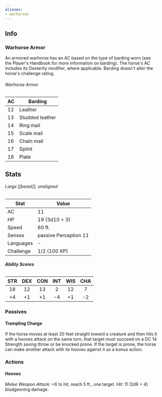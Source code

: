 ```yaml
---
aliases:
- warhorses
---
```

## Info
### Warhorse Armor
An armored warhorse has an AC based on the type of barding worn (see the Player's Handbook for more information on barding). The horse's AC includes its Dexterity modifier, where applicable. Barding doesn't alter the horse's challenge rating.
###### Warhorse Armor
| AC  | Barding         |
| --- | --------------- |
| 12  | Leather         |
| 13  | Studded leather |
| 14  | Ring mail       |
| 15  | Scale mail      |
| 16  | Chain mail      |
| 17  | Splint          |
| 18  | Plate           |
## Stats
###### *Large [[beast]], unaligned*
| Stat           | Value                 |
| -------------- | --------------------- |
| AC             | 11                    |
| HP             | 19 (3d10 + 3)         |
| Speed          | 60 ft.                |
| Senses         | passive Perception 11 |
| Languages      | -                     |
| Challenge      | 1/2 (100 XP)          |
###### **Ability Scores**
| STR | DEX | CON | INT | WIS | CHA |
|:---:|:---:|:---:|:---:|:---:|:---:|
| 18  | 12  | 13  |  2  | 12  |  7  |
| +4  | +1  | +1  | -4  | +1  | -2  |
### Passives
#### Trampling Charge
If the horse moves at least 20 feet straight toward a creature and then hits it with a hooves attack on the same turn, that target must succeed on a DC 14 Strength saving throw or be knocked prone. If the target is prone, the horse can make another attack with its hooves against it as a bonus action.
### Actions
#### Hooves
_Melee Weapon Attack:_ +6 to hit, reach 5 ft., one target. 
_Hit:_ 11 (2d6 + 4) bludgeoning damage.